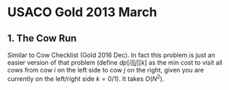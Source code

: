 # USACO Gold 2013 March

## 1. The Cow Run

Similar to Cow Checklist (Gold 2016 Dec). In fact this problem is just an easier version of that problem (define $dp[i][j][k]$ as the min cost to visit all cows from cow $i$ on the left side to cow $j$ on the right, given you are currently on the left/right side $k = 0/1$). It takes $O(N^2)$.
